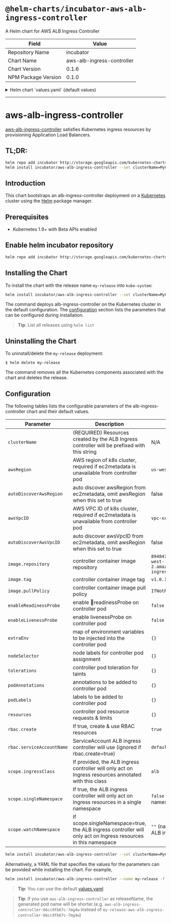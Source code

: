 # `@helm-charts/incubator-aws-alb-ingress-controller`

A Helm chart for AWS ALB Ingress Controller

| Field               | Value                      |
| ------------------- | -------------------------- |
| Repository Name     | incubator                  |
| Chart Name          | aws-alb-ingress-controller |
| Chart Version       | 0.1.6                      |
| NPM Package Version | 0.1.0                      |

<details>

<summary>Helm chart `values.yaml` (default values)</summary>

```yaml
# Default values for aws-alb-ingress-controller.
# This is a YAML-formatted file.
# Declare variables to be passed into your templates.

## Resources created by the ALB Ingress controller will be prefixed with this string
## Required
clusterName: k8s

## AWS region of k8s cluster, required if ec2metadata is unavailable from controller pod
## Required if autoDiscoverAwsRegion != true
awsRegion: 'us-east-2'

## Auto Discover awsRegion from ec2metadata, set this to true and omit awsRegion when ec2metadata is available.
autoDiscoverAwsRegion: false

## VPC ID of k8s cluster, required if ec2metadata is unavailable from controller pod
## Required if autoDiscoverAwsVpcID != true
awsVpcID: 'vpc-xxx'

## Auto Discover awsVpcID from ec2metadata, set this to true and omit awsVpcID: " when ec2metadata is available.
autoDiscoverAwsVpcID: false

scope:
  ## If provided, the ALB ingress controller will only act on Ingress resources annotated with this class
  ## Ref: https://github.com/kubernetes-sigs/aws-alb-ingress-controller/blob/master/docs/guide/controller/config.md#limiting-ingress-class
  ingressClass: alb

  ## If true, the ALB ingress controller will only act on Ingress resources in a single namespace
  ## Default: false; watch all namespaces
  singleNamespace: false

  ## If scope.singleNamespace=true, the ALB ingress controller will only act on Ingress resources in this namespace
  ## Ref: https://github.com/kubernetes-sigs/aws-alb-ingress-controller/blob/master/docs/guide/controller/config.md#limiting-namespaces
  ## Default: namespace of the ALB ingress controller
  watchNamespace: ''

extraArgs: {}

extraEnv:
  {}
  # AWS_ACCESS_KEY_ID: ""
  # AWS_SECRET_ACCESS_KEY: ""

podAnnotations:
  {}
  # iam.amazonaws.com/role: alb-ingress-controller

podLabels: {}

# whether configure readinessProbe on controller pod
enableReadinessProbe: false

# How often (in seconds) to check controller readiness
readinessProbeInterval: 60

# How long to wait before timeout (in seconds) when checking controller readiness
readinessProbeTimeout: 3

# How long to wait (in seconds) before checking the readiness probe
readinessProbeInitialDelay: 30

# whether configure livenessProbe on controller pod
enableLivenessProbe: false

# How long to wait (in seconds) before checking the liveness probe
livenessProbeInitialDelay: 30

rbac:
  ## If true, create & use RBAC resources
  ##
  create: true
  serviceAccountName: default

image:
  repository: docker.io/amazon/aws-alb-ingress-controller
  tag: 'v1.1.2'
  pullPolicy: IfNotPresent

replicaCount: 1
nameOverride: ''
fullnameOverride: ''

resources:
  {}
  # We usually recommend not to specify default resources and to leave this as a conscious
  # choice for the user. This also increases chances charts run on environments with little
  # resources, such as Minikube. If you do want to specify resources, uncomment the following
  # lines, adjust them as necessary, and remove the curly braces after 'resources:'.
  # limits:
  #  cpu: 100m
  #  memory: 128Mi
  # requests:
  #  cpu: 100m
  #  memory: 128Mi

nodeSelector:
  {}
  # node-role.kubernetes.io/node: "true"
  # tier: cs

tolerations:
  []
  #  - key: "node-role.kubernetes.io/master"
  #    effect: NoSchedule

affinity: {}
```

</details>

---

# aws-alb-ingress-controller

[aws-alb-ingress-controller](https://github.com/kubernetes-sigs/aws-alb-ingress-controller) satisfies Kubernetes ingress resources by provisioning Application Load Balancers.

## TL;DR:

```bash
helm repo add incubator http://storage.googleapis.com/kubernetes-charts-incubator
helm install incubator/aws-alb-ingress-controller --set clusterName=MyClusterName --set autoDiscoverAwsRegion=true --set autoDiscoverAwsVpcID=true
```

## Introduction

This chart bootstraps an alb-ingress-controller deployment on a [Kubernetes](http://kubernetes.io) cluster using the [Helm](https://helm.sh) package manager.

## Prerequisites

- Kubernetes 1.9+ with Beta APIs enabled

## Enable helm incubator repository

```bash
helm repo add incubator http://storage.googleapis.com/kubernetes-charts-incubator
```

## Installing the Chart

To install the chart with the release name `my-release` into `kube-system`:

```bash
helm install incubator/aws-alb-ingress-controller --set clusterName=MyClusterName --set autoDiscoverAwsRegion=true --set autoDiscoverAwsVpcID=true --name my-release --namespace kube-system
```

The command deploys alb-ingress-controller on the Kubernetes cluster in the default configuration. The [configuration](#configuration) section lists the parameters that can be configured during installation.

> **Tip**: List all releases using `helm list`

## Uninstalling the Chart

To uninstall/delete the `my-release` deployment:

```console
$ helm delete my-release
```

The command removes all the Kubernetes components associated with the chart and deletes the release.

## Configuration

The following tables lists the configurable parameters of the alb-ingress-controller chart and their default values.

| Parameter                 | Description                                                                                                    | Default                                                                   |
| ------------------------- | -------------------------------------------------------------------------------------------------------------- | ------------------------------------------------------------------------- |
| `clusterName`             | (REQUIRED) Resources created by the ALB Ingress controller will be prefixed with this string                   | N/A                                                                       |
| `awsRegion`               | AWS region of k8s cluster, required if ec2metadata is unavailable from controller pod                          | `us-west-2`                                                               |
| `autoDiscoverAwsRegion`   | auto discover awsRegion from ec2metadata, omit awsRegion when this set to true                                 | false                                                                     |
| `awsVpcID`                | AWS VPC ID of k8s cluster, required if ec2metadata is unavailable from controller pod                          | `vpc-xxx`                                                                 |
| `autoDiscoverAwsVpcID`    | auto discover awsVpcID from ec2metadata, omit awsRegion when this set to true                                  | false                                                                     |
| `image.repository`        | controller container image repository                                                                          | `894847497797.dkr.ecr.us-west-2.amazonaws.com/aws-alb-ingress-controller` |
| `image.tag`               | controller container image tag                                                                                 | `v1.0.1`                                                                  |
| `image.pullPolicy`        | controller container image pull policy                                                                         | `IfNotPresent`                                                            |
| `enableReadinessProbe`    | enable readinessProbe on controller pod                                                                        | `false`                                                                   |
| `enableLivenessProbe`     | enable livenessProbe on controller pod                                                                         | `false`                                                                   |
| `extraEnv`                | map of environment variables to be injected into the controller pod                                            | `{}`                                                                      |
| `nodeSelector`            | node labels for controller pod assignment                                                                      | `{}`                                                                      |
| `tolerations`             | controller pod toleration for taints                                                                           | `{}`                                                                      |
| `podAnnotations`          | annotations to be added to controller pod                                                                      | `{}`                                                                      |
| `podLabels`               | labels to be added to controller pod                                                                           | `{}`                                                                      |
| `resources`               | controller pod resource requests & limits                                                                      | `{}`                                                                      |
| `rbac.create`             | If true, create & use RBAC resources                                                                           | `true`                                                                    |
| `rbac.serviceAccountName` | ServiceAccount ALB ingress controller will use (ignored if rbac.create=true)                                   | `default`                                                                 |
| `scope.ingressClass`      | If provided, the ALB ingress controller will only act on Ingress resources annotated with this class           | `alb`                                                                     |
| `scope.singleNamespace`   | If true, the ALB ingress controller will only act on Ingress resources in a single namespace                   | `false` (watch all namespaces)                                            |
| `scope.watchNamespace`    | If scope.singleNamespace=true, the ALB ingress controller will only act on Ingress resources in this namespace | `""` (namespace of the ALB ingress controller)                            |

```bash
helm install incubator/aws-alb-ingress-controller --set clusterName=MyClusterName --set autoDiscoverAwsRegion=true --set autoDiscoverAwsVpcID=true --name my-release --namespace kube-system
```

Alternatively, a YAML file that specifies the values for the parameters can be provided while installing the chart. For example,

```bash
helm install incubator/aws-alb-ingress-controller --name my-release -f values.yaml
```

> **Tip**: You can use the default [values.yaml](values.yaml)

> **Tip**: If you use `aws-alb-ingress-controller` as releaseName, the generated pod name will be shorter.(e.g. `aws-alb-ingress-controller-66cc9fb67c-7mg4w` instead of `my-release-aws-alb-ingress-controller-66cc9fb67c-7mg4w`)

